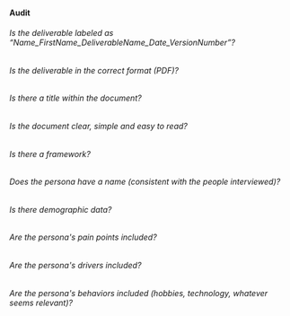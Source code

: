#### Audit

###### Is the deliverable labeled as “Name_FirstName_DeliverableName_Date_VersionNumber”?
###### Is the deliverable in the correct format (PDF)?
###### Is there a title within the document?
###### Is the document clear, simple and easy to read?
###### Is there a framework?
###### Does the persona have a name (consistent with the people interviewed)?
###### Is there demographic data?
###### Are the persona's pain points included?
###### Are the persona's drivers included?
###### Are the persona's behaviors included (hobbies, technology, whatever seems relevant)?
